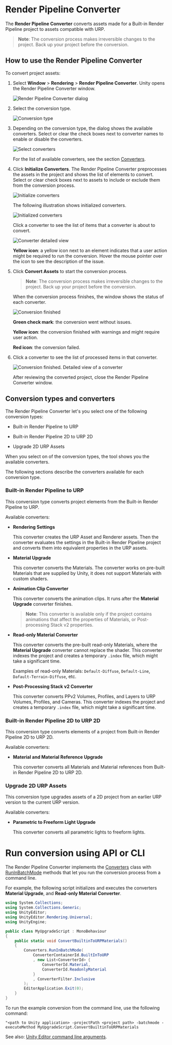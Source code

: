 # Render Pipeline Converter

The **Render Pipeline Converter** converts assets made for a Built-in Render Pipeline project to assets compatible with URP.

> **Note**: The conversion process makes irreversible changes to the project. Back up your project before the conversion.

## How to use the Render Pipeline Converter

To convert project assets:

1. Select **Window** > **Rendering** > **Render Pipeline Converter**. Unity opens the Render Pipeline Converter window.

    ![Render Pipeline Converter dialog](../Images/rp-converter/rp-converter-dialog.png)

2. Select the conversion type.

    ![Conversion type](../Images/rp-converter/conversion-types.png)

3. Depending on the conversion type, the dialog shows the available converters. Select or clear the check boxes next to converter names to enable or disable the converters.

    ![Select converters](../Images/rp-converter/select-converters.png)

    For the list of available converters, see the section [Converters](#converters).

4. Click **Initialize Converters**. The Render Pipeline Converter preprocesses the assets in the project and shows the list of elements to convert. Select or clear check boxes next to assets to include or exclude them from the conversion process.

    ![Initialize converters](../Images/rp-converter/initialize.png)

    The following illustration shows initialized converters.

    ![Initialized converters](../Images/rp-converter/after-initialize.png)

    Click a converter to see the list of items that a converter is about to convert.

    ![Converter detailed view](../Images/rp-converter/converter-detailed-view.png)

    **Yellow icon**: a yellow icon next to an element indicates that a user action might be required to run the conversion. Hover the mouse pointer over the icon to see the description of the issue.

5. Click **Convert Assets** to start the conversion process.

    > **Note**: The conversion process makes irreversible changes to the project. Back up your project before the conversion.

    When the conversion process finishes, the window shows the status of each converter.

    ![Conversion finished](../Images/rp-converter/conversion-finished.png)

    **Green check mark**: the conversion went without issues.

    **Yellow icon**: the conversion finished with warnings and might require user action.

    **Red icon**: the conversion failed.

6. Click a converter to see the list of processed items in that converter.

    ![Conversion finished. Detailed view of a converter](../Images/rp-converter/conversion-finished-details.png)

    After reviewing the converted project, close the Render Pipeline Converter window.

## <a name="converters"></a>Conversion types and converters

The Render Pipeline Converter let's you select one of the following conversion types:

* Built-in Render Pipeline to URP

* Built-in Render Pipeline 2D to URP 2D

* Upgrade 2D URP Assets

When you select on of the conversion types, the tool shows you the available converters.

The following sections describe the converters available for each conversion type.

### Built-in Render Pipeline to URP

This conversion type converts project elements from the Built-in Render Pipeline to URP.

Available converters:

* **Rendering Settings**

    This converter creates the URP Asset and Renderer assets. Then the converter evaluates the settings in the Built-in Render Pipeline project and converts them into equivalent properties in the URP assets.

* **Material Upgrade**

    This converter converts the Materials. The converter works on pre-built Materials that are supplied by Unity, it does not support Materials with custom shaders.

* **Animation Clip Converter**

    This converter converts the animation clips. It runs after the **Material Upgrade** converter finishes.

    > **Note**: This converter is available only if the project contains animations that affect the properties of Materials, or Post-processing Stack v2 properties.

* **Read-only Material Converter**

    This converter converts the pre-built read-only Materials, where the **Material Upgrade** converter cannot replace the shader. This converter indexes the project and creates a temporary `.index` file, which might take a significant time.

    Examples of read-only Materials: `Default-Diffuse`, `Default-Line`, `Dafault-Terrain-Diffuse`, etc.

* **Post-Processing Stack v2 Converter**

    This converter converts PPv2 Volumes, Profiles, and Layers to URP Volumes, Profiles, and Cameras. This converter indexes the project and creates a temporary `.index` file, which might take a significant time.

### Built-in Render Pipeline 2D to URP 2D

This conversion type converts elements of a project from Built-in Render Pipeline 2D to URP 2D.

Available converters:

* **Material and Material Reference Upgrade**

    This converter converts all Materials and Material references from Built-in Render Pipeline 2D to URP 2D.

### Upgrade 2D URP Assets

This conversion type upgrades assets of a 2D project from an earlier URP version to the current URP version.

Available converters:

* **Parametric to Freeform Light Upgrade**

    This converter converts all parametric lights to freeform lights.

# Run conversion using API or CLI

The Render Pipeline Converter implements the [Converters](xref:UnityEditor.Rendering.Universal.Converters) class with [RunInBatchMode](xref:UnityEditor.Rendering.Universal.Converters.RunInBatchMode(UnityEditor.Rendering.Universal.ConverterContainerId)) methods that let you run the conversion process from a command line.

For example, the following script initializes and executes the converters **Material Upgrade**, and **Read-only Material Converter**.

```C#
using System.Collections;
using System.Collections.Generic;
using UnityEditor;
using UnityEditor.Rendering.Universal;
using UnityEngine;

public class MyUpgradeScript : MonoBehaviour
{
    public static void ConvertBuiltinToURPMaterials()
    {
        Converters.RunInBatchMode(
            ConverterContainerId.BuiltInToURP
            , new List<ConverterId> {
                ConverterId.Material,
                ConverterId.ReadonlyMaterial
            }
            , ConverterFilter.Inclusive
        );
        EditorApplication.Exit(0);
    }
}
```

To run the example conversion from the command line, use the following command:

```
"<path to Unity application> -projectPath <project path> -batchmode -executeMethod MyUpgradeScript.ConvertBuiltinToURPMaterials
```

See also: [Unity Editor command line arguments](https://docs.unity3d.com/Manual/EditorCommandLineArguments.html).
